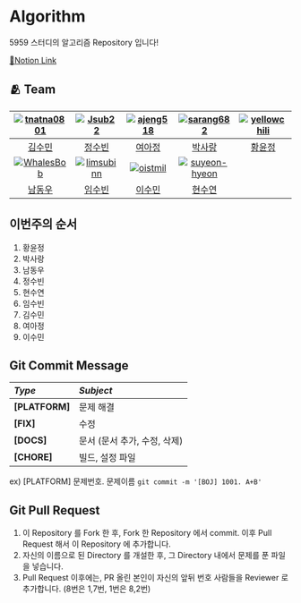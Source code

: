 # Algorithm
5959 스터디의 알고리즘 Repository 입니다!

[🔗Notion Link](https://internal-message-100.notion.site/5959-5272b759290147858970ae538719a2c4?pvs=4)

## :people_hugging: Team

|[![tnatna0801](https://avatars.githubusercontent.com/u/48270067)](https://github.com/tnatna0801)|[![Jsub22](https://avatars.githubusercontent.com/u/77329400)](https://github.com/Jsub22)|[![ajeng518](https://avatars.githubusercontent.com/u/108220312)](https://github.com/ajeng518)|[![sarang682](https://avatars.githubusercontent.com/u/78913658)](https://github.com/sarang682)|[![yellowchili](https://avatars.githubusercontent.com/u/79037963)](https://github.com/yellowchili)|
|:-:|:-:|:-:|:-:|:-:|
|[김수민](https://github.com/tnatna0801)|[정수빈](https://github.com/Jsub22)|[여아정](https://github.com/ajeng518)|[박사랑](https://github.com/sarang682)|[황윤정](https://github.com/yellowchili)|
|[![WhalesBob](https://avatars.githubusercontent.com/u/96509257)](https://github.com/WhalesBob)|[![limsubinn](https://avatars.githubusercontent.com/u/66028419)](https://github.com/limsubinn)|[![oistmil](https://avatars.githubusercontent.com/u/75559067)](https://github.com/oistmil)|[![suyeon-hyeon](https://avatars.githubusercontent.com/u/81295902)](https://github.com/suyeon-hyeon)|
|[남동우](https://github.com/WhalesBob)|[임수빈](https://github.com/limsubinn)|[이수민](https://github.com/oistmil)|[현수연](https://github.com/suyeon-hyeon)|

## 이번주의 순서

1. 황윤정
2. 박사랑
3. 남동우
4. 정수빈
5. 현수연
6. 임수빈
7. 김수민
8. 여아정
9. 이수민

## Git Commit Message
|*Type*|*Subject*|
|:---|:---|
|**[PLATFORM]**|문제 해결|
|**[FIX]**|수정|
|**[DOCS]**|문서 (문서 추가, 수정, 삭제)|
|**[CHORE]**|빌드, 설정 파일|

ex) [PLATFORM] 문제번호. 문제이름 `git commit -m '[BOJ] 1001. A+B'`

## Git Pull Request
 1. 이 Repository 를 Fork 한 후, Fork 한 Repository 에서 commit. 이후 Pull Request 해서 이 Repository 에 추가합니다.
 2. 자신의 이름으로 된 Directory 를 개설한 후, 그 Directory 내에서 문제를 푼 파일을 넣습니다.
 3. Pull Request 이후에는, PR 올린 본인이 자신의 앞뒤 번호 사람들을 Reviewer 로 추가합니다. (8번은 1,7번, 1번은 8,2번)

